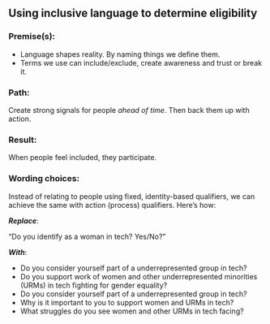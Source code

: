 ## Using inclusive language to determine eligibility

### Premise(s):

* Language shapes reality. By naming things we define them.
* Terms we use can include/exclude, create awareness and trust or break it.

### Path:

Create strong signals for people _ahead of time_. Then back them up with action.

### Result:
When people feel included, they participate.

### Wording choices:

Instead of relating to people using fixed, identity-based qualifiers, we can achieve the same with action (process) qualifiers. Here’s how:

_**Replace**_:

“Do you identify as a woman in tech? Yes/No?”

_**With**_:

* Do you consider yourself part of a underrepresented group in tech?
* Do you support work of women and other underrepresented minorities (URMs) in tech fighting for gender equality?
* Do you consider yourself part of a underrepresented group in tech?
* Why is it important to you to support women and URMs in tech?
* What struggles do you see women and other URMs in tech facing?
